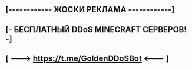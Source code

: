 ## [------------ ЖОСКИ РЕКЛАМА ------------]
## [- БЕСПЛАТНЫЙ DDoS MINECRAFT СЕРВЕРОВ! -]
## [ ---> https://t.me/GoldenDDoSBot <---  ]
